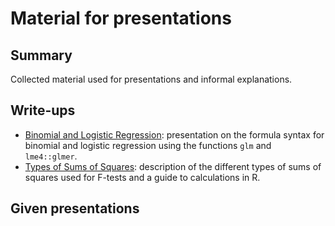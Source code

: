 # Material for presentations

## Summary

Collected material used for presentations and informal explanations.

## Write-ups

- [Binomial and Logistic Regression](https://github.com/adamflr/SLU_Alnarp/blob/master/Presentations/BinomialAndLogisticRegression.md): presentation on the formula syntax for binomial and logistic regression using the functions `glm` and `lme4::glmer`.
- [Types of Sums of Squares](https://github.com/adamflr/SLU_Alnarp/blob/master/Presentations/TypesOfSumsOfSquares.pdf): description of the different types of sums of squares used for F-tests and a guide to calculations in R.

## Given presentations



